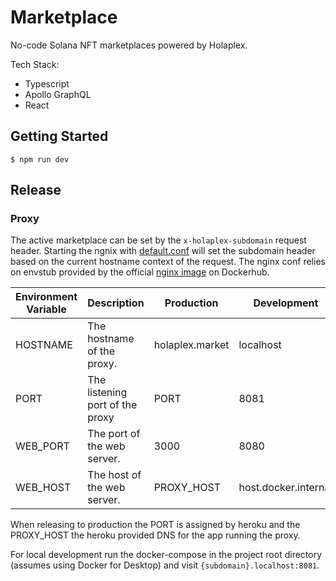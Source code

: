 # Marketplace

No-code Solana NFT marketplaces powered by Holaplex.

Tech Stack:

- Typescript
- Apollo GraphQL
- React

## Getting Started

```
$ npm run dev
```

## Release

### Proxy

The active marketplace can be set by the `x-holaplex-subdomain` request header. Starting the ngnix with [default.conf](/main/templates/default.conf.template) will set the subdomain header based on the current hostname context of the request. The nginx conf relies on envstub provided by the official [nginx image](https://hub.docker.com/_/nginx) on Dockerhub.


| Environment Variable | Description | Production | Development |
| ----------- | ----------- | -------- | ------- |
| HOSTNAME      | The hostname of the proxy. | holaplex.market | localhost |
| PORT   | The listening port of the proxy | PORT | 8081 |
| WEB_PORT | The port of the web server. | 3000 | 8080 |
| WEB_HOST | The host of the web server. | PROXY_HOST | host.docker.internal |

When releasing to production the PORT is assigned by heroku and the PROXY_HOST the heroku provided DNS for the app running the proxy.

For local development run the docker-compose in the project root directory (assumes using Docker for Desktop) and visit `{subdomain}.localhost:8081`.